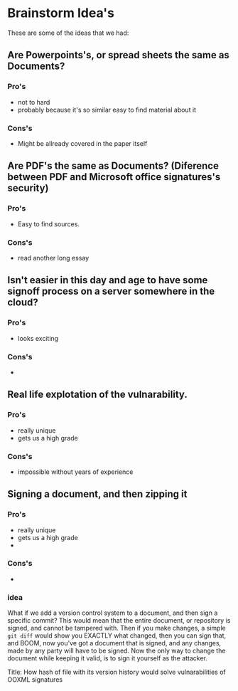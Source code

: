 # Brainstorm Idea's
These are some of the ideas that we had:

## Are Powerpoints's, or spread sheets the same as Documents?

### Pro's
- not to hard
- probably because it's so similar easy to find material about it

### Cons's
- Might be allready covered in the paper itself

## Are PDF's the same as Documents? (Diference between PDF and Microsoft office signatures's security)

### Pro's
- Easy to find sources.

### Cons's
- read another long essay

## Isn't easier in this day and age to have some signoff process on a server somewhere in the cloud?

### Pro's
- looks exciting

### Cons's
- 

## Real life explotation of the vulnarability.

### Pro's
- really unique
- gets us a high grade

### Cons's
- impossible without years of experience


## Signing a document, and then zipping it

### Pro's
- really unique
- gets us a high grade
- 

### Cons's
- 

### idea
What if we add a version control system to a document, and then sign a specific commit? This would mean that the entire document, or repository is signed, and cannot be tampered with. Then if you make changes, a simple `git diff` would show you EXACTLY what changed, then you can sign that, and BOOM, now you've got a document that is signed, and any changes, made by any party will have to be signed. Now the only way to change the document while keeping it valid, is to sign it yourself as the attacker.

Title: How hash of file with its version history would solve vulnarabilities of OOXML signatures

